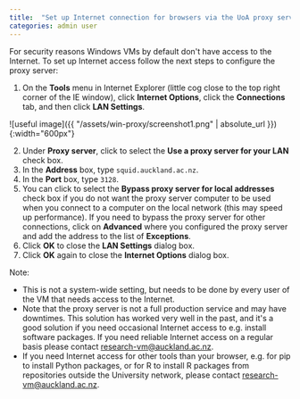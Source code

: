 ```yaml
---
title:  "Set up Internet connection for browsers via the UoA proxy server"
categories: admin user
---
```


For security reasons Windows VMs by default don't have access to the Internet. To set up Internet access follow the next steps to configure the proxy server:

1. On the **Tools** menu in Internet Explorer (little cog close to the top right corner of the IE window), click **Internet Options**, click the **Connections** tab, and then click **LAN Settings**.

![useful image]({{ "/assets/win-proxy/screenshot1.png" | absolute_url }}){:width="600px"}

2. Under **Proxy server**, click to select the **Use a proxy server for your LAN** check box.
3. In the **Address** box, type `squid.auckland.ac.nz`.
4. In the **Port** box, type `3128`.
5. You can click to select the **Bypass proxy server for local addresses** check box if you do not want the proxy server computer to be used when you connect to a computer on the local network (this may speed up performance). If you need to bypass the proxy server for other connections, click on **Advanced** where you configured the proxy server and add the address to the list of **Exceptions**.
6. Click **OK** to close the **LAN Settings** dialog box.
7. Click **OK** again to close the **Internet Options** dialog box.


Note:

- This is not a system-wide setting, but needs to be done by every user of the VM that needs access to the Internet.
- Note that the proxy server is not a full production service and may have downtimes. This solution has worked very well in the past, and it's a good solution if you need occasional Internet access to e.g. install software packages. If you need reliable Internet access on a regular basis please contact research-vm@auckland.ac.nz.
- If you need Internet access for other tools than your browser, e.g. for pip to install Python packages, or for R to install R packages from repositories outside the University network, please contact research-vm@auckland.ac.nz.

